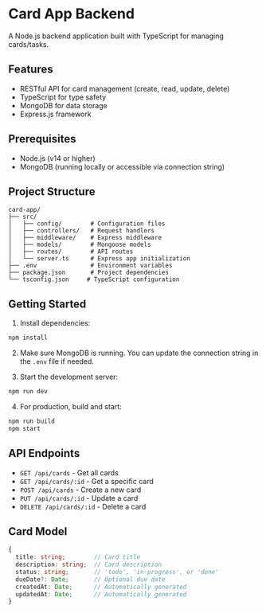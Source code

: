# Card App Backend

A Node.js backend application built with TypeScript for managing cards/tasks.

## Features

- RESTful API for card management (create, read, update, delete)
- TypeScript for type safety
- MongoDB for data storage
- Express.js framework

## Prerequisites

- Node.js (v14 or higher)
- MongoDB (running locally or accessible via connection string)

## Project Structure

```
card-app/
├── src/
│   ├── config/        # Configuration files
│   ├── controllers/   # Request handlers
│   ├── middleware/    # Express middleware
│   ├── models/        # Mongoose models
│   ├── routes/        # API routes
│   └── server.ts      # Express app initialization
├── .env               # Environment variables
├── package.json       # Project dependencies
└── tsconfig.json     # TypeScript configuration
```

## Getting Started

1. Install dependencies:

```bash
npm install
```

2. Make sure MongoDB is running. You can update the connection string in the `.env` file if needed.

3. Start the development server:

```bash
npm run dev
```

4. For production, build and start:

```bash
npm run build
npm start
```

## API Endpoints

- `GET /api/cards` - Get all cards
- `GET /api/cards/:id` - Get a specific card
- `POST /api/cards` - Create a new card
- `PUT /api/cards/:id` - Update a card
- `DELETE /api/cards/:id` - Delete a card

## Card Model

```typescript
{
  title: string;        // Card title
  description: string;  // Card description
  status: string;       // 'todo', 'in-progress', or 'done'
  dueDate?: Date;       // Optional due date
  createdAt: Date;      // Automatically generated
  updatedAt: Date;      // Automatically generated
}
```
